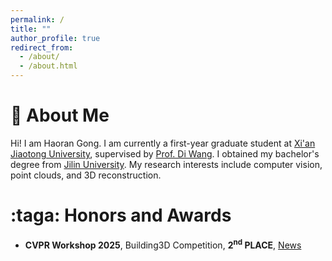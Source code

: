 ```yaml
---
permalink: /
title: ""
author_profile: true
redirect_from: 
  - /about/
  - /about.html
---
```


# :mag_right: About Me

Hi! I am Haoran Gong. I am currently a first-year graduate student at [Xi'an Jiaotong University](https://www.xjtu.edu.cn/), supervised by [Prof. Di Wang](https://gr.xjtu.edu.cn/en/web/diwang). I obtained my bachelor's degree from [Jilin University](https://www.jlu.edu.cn/). My research interests include computer vision, point clouds, and 3D reconstruction.


# :taga: Honors and Awards
- **CVPR Workshop 2025**, Building3D Competition, **2<sup>nd</sup> PLACE**, [News](https://gr.xjtu.edu.cn/en/web/diwang/home?p_p_id=cn_edu_xjtu_news_NewsPortlet&p_p_lifecycle=0&p_p_state=maximized&p_p_mode=view&_cn_edu_xjtu_news_NewsPortlet_mvcRenderCommandName=%2Fnews%2Fview_news&_cn_edu_xjtu_news_NewsPortlet_redirect=%2Fen%2Fweb%2Fdiwang&_cn_edu_xjtu_news_NewsPortlet_newsId=17271514)
